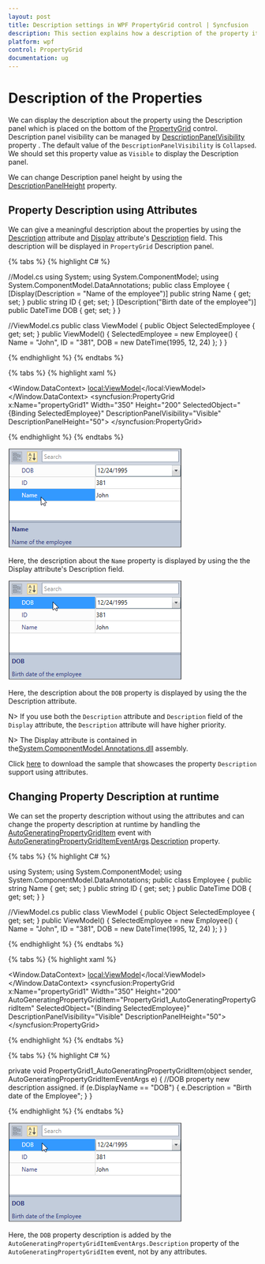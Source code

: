 ```yaml
---
layout: post
title: Description settings in WPF PropertyGrid control | Syncfusion
description: This section explains how a description of the property item has been added through attributes in the WPF PropertyGrid control.
platform: wpf
control: PropertyGrid 
documentation: ug
---
```


# Description of the Properties

We can display the description about the property using the  Description panel which is placed on the bottom of the [PropertyGrid](https://www.syncfusion.com/wpf-ui-controls/propertygrid) control. Description panel visibility can be managed by [DescriptionPanelVisibility](https://help.syncfusion.com/cr/wpf/Syncfusion.PropertyGrid.Wpf~Syncfusion.Windows.PropertyGrid.PropertyGrid~DescriptionPanelVisibility.html) property . The default value of the `DescriptionPanelVisibility` is `Collapsed`. We should set this property value as `Visible` to display the Description panel.

 We can change Description panel height by using the [DescriptionPanelHeight](https://help.syncfusion.com/cr/wpf/Syncfusion.PropertyGrid.Wpf~Syncfusion.Windows.PropertyGrid.PropertyGrid~DescriptionPanelHeight.html)  property.

## Property Description using Attributes

We can give a meaningful description about the properties by using the [Description](https://docs.microsoft.com/en-us/dotnet/api/system.componentmodel.descriptionattribute?view=netframework-4.8) attribute and [Display](https://docs.microsoft.com/en-us/dotnet/api/system.componentmodel.dataannotations.displayattribute?view=netframework-4.8) attribute's [Description](https://docs.microsoft.com/en-us/dotnet/api/system.componentmodel.dataannotations.displayattribute.description?view=netframework-4.8) field. This description will be displayed in `PropertyGrid` Description panel.


{% tabs %}
{% highlight C# %}

//Model.cs
using System;
using System.ComponentModel;
using System.ComponentModel.DataAnnotations;
public class Employee {
    [Display(Description = "Name of the employee")]
    public string Name { get; set; }
    public string ID { get; set; }
    [Description("Birth date of the employee")]
    public DateTime DOB { get; set; }
}

//ViewModel.cs
public class ViewModel {
    public Object SelectedEmployee { get; set; }
    public ViewModel() {
        SelectedEmployee = new Employee()
        {
            Name = "John",
            ID = "381",
            DOB = new DateTime(1995, 12, 24)
        };
    }
}
      
{% endhighlight %}
{% endtabs %} 

{% tabs %}
{% highlight xaml %}

<Window x:Class="PropertyGrid_WPF.MainWindow"
        xmlns="http://schemas.microsoft.com/winfx/2006/xaml/presentation"
        xmlns:x="http://schemas.microsoft.com/winfx/2006/xaml"
        xmlns:d="http://schemas.microsoft.com/expression/blend/2008"
        xmlns:mc="http://schemas.openxmlformats.org/markup-compatibility/2006"
        xmlns:local="clr-namespace:PropertyGrid_WPF"
        xmlns:syncfusion="http://schemas.syncfusion.com/wpf"
        mc:Ignorable="d" WindowStartupLocation="CenterScreen"
        Title="MainWindow" Height="572" Width="800">
    <Window.DataContext>
        <local:ViewModel></local:ViewModel>
    </Window.DataContext>
    <Grid x:Name="LayoutRoot" Background="White" HorizontalAlignment="Stretch" VerticalAlignment="Stretch">
        <syncfusion:PropertyGrid x:Name="propertyGrid1" Width="350" Height="200" SelectedObject="{Binding SelectedEmployee}" 
                                 DescriptionPanelVisibility="Visible"  DescriptionPanelHeight="50">
        </syncfusion:PropertyGrid>
    </Grid>
</Window>

{% endhighlight %} 
{% endtabs %} 

![Value specified in the Description field of the Display attribute is displayed in the Description Panel](Attribute-Images\Display-Description-Attribute.png)

Here, the description about the `Name` property  is displayed by using the the Display attribute's Description field.

![Value specified in the Description attribute is displayed in the Description Panel](Attribute-Images\Description-Attribute.png)

Here, the description about the `DOB` property  is displayed by using the the Description attribute.

N> If you use both the `Description` attribute and `Description` field of the `Display` attribute, the `Description` attribute will have higher priority.

 N> The Display attribute is contained in the[System.ComponentModel.Annotations.dll](https://www.nuget.org/packages/System.ComponentModel.Annotations/) assembly.

 Click [here](https://github.com/SyncfusionExamples/wpf-property-grid-examples/tree/master/Samples/PropertyGrid-Name-Description) to download the sample that showcases the property `Description` support using attributes.

## Changing Property Description at runtime

We can set the property description without using the attributes and can change the property description at runtime by handling the [AutoGeneratingPropertyGridItem](https://help.syncfusion.com/cr/wpf/Syncfusion.PropertyGrid.Wpf~Syncfusion.Windows.PropertyGrid.PropertyGrid~AutoGeneratingPropertyGridItem_EV.html)  event with [AutoGeneratingPropertyGridItemEventArgs](https://help.syncfusion.com/cr/wpf/Syncfusion.PropertyGrid.Wpf~Syncfusion.Windows.PropertyGrid.AutoGeneratingPropertyGridItemEventArgs.html).[Description](https://help.syncfusion.com/cr/wpf/Syncfusion.PropertyGrid.Wpf~Syncfusion.Windows.PropertyGrid.AutoGeneratingPropertyGridItemEventArgs~Description.html) property.

{% tabs %}
{% highlight C# %}

using System;
using System.ComponentModel;
using System.ComponentModel.DataAnnotations;
public class Employee {
    public string Name { get; set; }
    public string ID { get; set; }
    public DateTime DOB { get; set; }
}

//ViewModel.cs
public class ViewModel {
    public Object SelectedEmployee { get; set; }
    public ViewModel() {
        SelectedEmployee = new Employee()
        {
            Name = "John",
            ID = "381",
            DOB = new DateTime(1995, 12, 24)
        };
    }
}

{% endhighlight %} 
{% endtabs %} 


{% tabs %}
{% highlight xaml %}

<Window x:Class="PropertyGrid_WPF.MainWindow"
        xmlns="http://schemas.microsoft.com/winfx/2006/xaml/presentation"
        xmlns:x="http://schemas.microsoft.com/winfx/2006/xaml"
        xmlns:d="http://schemas.microsoft.com/expression/blend/2008"
        xmlns:mc="http://schemas.openxmlformats.org/markup-compatibility/2006"
        xmlns:local="clr-namespace:PropertyGrid_WPF"
        xmlns:syncfusion="http://schemas.syncfusion.com/wpf"
        mc:Ignorable="d" WindowStartupLocation="CenterScreen"
        Title="MainWindow" Height="572" Width="800">
    <Window.DataContext>
        <local:ViewModel></local:ViewModel>
    </Window.DataContext>
    <Grid x:Name="LayoutRoot" Background="White" HorizontalAlignment="Stretch" VerticalAlignment="Stretch">
        <syncfusion:PropertyGrid x:Name="propertyGrid1" Width="350" Height="200" AutoGeneratingPropertyGridItem="PropertyGrid1_AutoGeneratingPropertyGridItem" SelectedObject="{Binding SelectedEmployee}" 
                                 DescriptionPanelVisibility="Visible"  DescriptionPanelHeight="50">
        </syncfusion:PropertyGrid>
    </Grid>

</Window>
{% endhighlight %} 
{% endtabs %} 

{% tabs %}
{% highlight C# %}

private void PropertyGrid1_AutoGeneratingPropertyGridItem(object sender, AutoGeneratingPropertyGridItemEventArgs e)
{
    //DOB property new description assigned.
    if (e.DisplayName == "DOB")
    {
        e.Description = "Birth date of the Employee";
    }
}
      
{% endhighlight %} 
{% endtabs %}

![Description of the Properties added by the Description property of the AutoGeneratingPropertyGridItem event](Attribute-Images\Description-AutoGeneratingPropertyGridItem.png)

Here, the `DOB` property description is added by the `AutoGeneratingPropertyGridItemEventArgs.Description` property of the `AutoGeneratingPropertyGridItem` event, not by any attributes.

